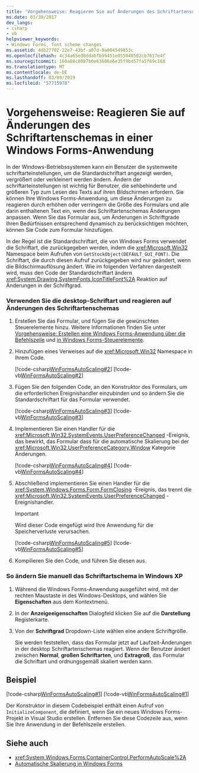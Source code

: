 ```yaml
---
title: 'Vorgehensweise: Reagieren Sie auf Änderungen des Schriftartenschemas in einer Windows Forms-Anwendung'
ms.date: 03/30/2017
dev_langs:
- csharp
- vb
helpviewer_keywords:
- Windows Forms, font scheme changes
ms.assetid: 4db27702-22e7-43bf-a07d-9a004549853c
ms.openlocfilehash: 4c34a65ed8ddabfb99451e055048502cb7617e4f
ms.sourcegitcommit: 160a88c8087b0e63606e6e35f9bd57fa5f69c168
ms.translationtype: MT
ms.contentlocale: de-DE
ms.lasthandoff: 03/09/2019
ms.locfileid: "57715970"
---
```

# <a name="how-to-respond-to-font-scheme-changes-in-a-windows-forms-application"></a>Vorgehensweise: Reagieren Sie auf Änderungen des Schriftartenschemas in einer Windows Forms-Anwendung
In der Windows-Betriebssystemen kann ein Benutzer die systemweite schriftarteinstellungen, um die Standardschriftart angezeigt werden, vergrößert oder verkleinert werden ändern. Ändern der schriftarteinstellungen ist wichtig für Benutzer, die sehbehinderte und größeren Typ zum Lesen des Texts auf ihren Bildschirmen erfordern. Sie können Ihre Windows Forms-Anwendung, um diese Änderungen zu reagieren durch erhöhen oder verringern die Größe des Formulars und alle darin enthaltenen Text ein, wenn des Schriftartenschemas Änderungen anpassen. Wenn Sie das Formular aus, um Änderungen in Schriftgrade Ihren Bedürfnissen entsprechend dynamisch zu berücksichtigen möchten, können Sie Code zum Formular hinzufügen.  
  
 In der Regel ist die Standardschriftart, die von Windows Forms verwendet die Schriftart, die zurückgegeben werden, indem die <xref:Microsoft.Win32> Namespace beim Aufrufen von `GetStockObject(DEFAULT_GUI_FONT)`. Die Schriftart, die durch diesen Aufruf zurückgegeben wird nur geändert, wenn die Bildschirmauflösung ändert. Wie im folgenden Verfahren dargestellt wird, muss den Code der Standardschriftart ändern <xref:System.Drawing.SystemFonts.IconTitleFont%2A> Reaktion auf Änderungen in der Schriftgrad.  
  
### <a name="to-use-the-desktop-font-and-respond-to-font-scheme-changes"></a>Verwenden Sie die desktop-Schriftart und reagieren auf Änderungen des Schriftartenschemas  
  
1.  Erstellen Sie das Formular, und fügen Sie die gewünschten Steuerelemente hinzu. Weitere Informationen finden Sie unter [Vorgehensweise: Erstellen eine Windows Forms-Anwendung über die Befehlszeile](how-to-create-a-windows-forms-application-from-the-command-line.md) und [in Windows Forms-Steuerelemente](./controls/controls-to-use-on-windows-forms.md).  
  
2.  Hinzufügen eines Verweises auf die <xref:Microsoft.Win32> Namespace in Ihrem Code.  
  
     [!code-csharp[WinFormsAutoScaling#2](~/samples/snippets/csharp/VS_Snippets_Winforms/WinFormsAutoScaling/CS/Form1.cs#2)]
     [!code-vb[WinFormsAutoScaling#2](~/samples/snippets/visualbasic/VS_Snippets_Winforms/WinFormsAutoScaling/VB/Form1.vb#2)]  
  
3.  Fügen Sie den folgenden Code, an den Konstruktor des Formulars, um die erforderlichen Ereignishandler einzubinden und so ändern Sie die Standardschriftart für das Formular verwendet.  
  
     [!code-csharp[WinFormsAutoScaling#3](~/samples/snippets/csharp/VS_Snippets_Winforms/WinFormsAutoScaling/CS/Form1.cs#3)]
     [!code-vb[WinFormsAutoScaling#3](~/samples/snippets/visualbasic/VS_Snippets_Winforms/WinFormsAutoScaling/VB/Form1.vb#3)]  
  
4.  Implementieren Sie einen Handler für die <xref:Microsoft.Win32.SystemEvents.UserPreferenceChanged> -Ereignis, das bewirkt, das Formular dass für die automatische Skalierung bei der <xref:Microsoft.Win32.UserPreferenceCategory.Window> Kategorie Änderungen.  
  
     [!code-csharp[WinFormsAutoScaling#4](~/samples/snippets/csharp/VS_Snippets_Winforms/WinFormsAutoScaling/CS/Form1.cs#4)]
     [!code-vb[WinFormsAutoScaling#4](~/samples/snippets/visualbasic/VS_Snippets_Winforms/WinFormsAutoScaling/VB/Form1.vb#4)]  
  
5.  Abschließend implementieren Sie einen Handler für die <xref:System.Windows.Forms.Form.FormClosing> -Ereignis, das trennt die <xref:Microsoft.Win32.SystemEvents.UserPreferenceChanged> -Ereignishandler.  
  
     > [!IMPORTANT]
     > Wird dieser Code eingefügt wird Ihre Anwendung für die Speicherverluste verursachen.  
  
     [!code-csharp[WinFormsAutoScaling#5](~/samples/snippets/csharp/VS_Snippets_Winforms/WinFormsAutoScaling/CS/Form1.cs#5)]
     [!code-vb[WinFormsAutoScaling#5](~/samples/snippets/visualbasic/VS_Snippets_Winforms/WinFormsAutoScaling/VB/Form1.vb#5)]  
  
6.  Kompilieren Sie den Code, und führen Sie diesen aus.  
  
### <a name="to-manually-change-the-font-scheme-in-windows-xp"></a>So ändern Sie manuell das Schriftartschema in Windows XP  
  
1.  Während die Windows Forms-Anwendung ausgeführt wird, mit der rechten Maustaste in des Windows-Desktops, und wählen Sie **Eigenschaften** aus dem Kontextmenü.  
  
2.  In der **Anzeigeeigenschaften** Dialogfeld klicken Sie auf die **Darstellung** Registerkarte.  
  
3.  Von der **Schriftgrad** Dropdown-Liste wählen eine andere Schriftgröße.  
  
     Sie werden feststellen, dass das Formular jetzt auf Laufzeit-Änderungen in der desktop Schriftartenschemas reagiert. Wenn der Benutzer ändert zwischen **Normal**, **großen Schriftarten**, und **Extragroß**, das Formular die Schriftart und ordnungsgemäß skaliert werden kann.  
  
## <a name="example"></a>Beispiel  
 [!code-csharp[WinFormsAutoScaling#1](~/samples/snippets/csharp/VS_Snippets_Winforms/WinFormsAutoScaling/CS/Form1.cs#1)]
 [!code-vb[WinFormsAutoScaling#1](~/samples/snippets/visualbasic/VS_Snippets_Winforms/WinFormsAutoScaling/VB/Form1.vb#1)]  
  
 Der Konstruktor in diesem Codebeispiel enthält einen Aufruf von `InitializeComponent`, die definiert, wenn Sie ein neues Windows Forms-Projekt in Visual Studio erstellen. Entfernen Sie diese Codezeile aus, wenn Sie Ihre Anwendung in der Befehlszeile erstellen.  
  
## <a name="see-also"></a>Siehe auch
- <xref:System.Windows.Forms.ContainerControl.PerformAutoScale%2A>
- [Automatische Skalierung in Windows Forms](automatic-scaling-in-windows-forms.md)
